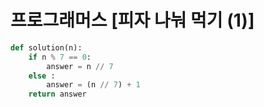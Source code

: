 # 프로그래머스 [피자 나눠 먹기 (1)]
```python
def solution(n):
    if n % 7 == 0:
        answer = n // 7
    else :
        answer = (n // 7) + 1
    return answer
```
